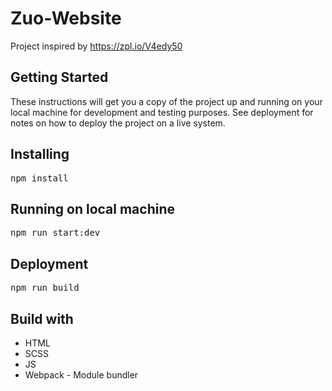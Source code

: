 <h1>Zuo-Website</h1>

Project inspired by https://zpl.io/V4edy50

<h2>Getting Started</h2>

These instructions will get you a copy of the project up and running on your local machine for development and testing purposes. See deployment for notes on how to deploy the project on a live system.

<h2>Installing</h2>

<pre>npm install</pre>

<h2>Running on local machine</h2>

<pre>npm run start:dev</pre>

<h2>Deployment</h2>

<pre>npm run build</pre>

<h2>Build with</h2>

<ul>
<li>HTML</li>
<li>SCSS</li>
<li>JS</li>
<li>Webpack - Module bundler</li>
</ul>
